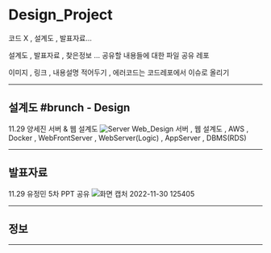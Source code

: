 # Design_Project
코드 X , 설계도 , 발표자료...<p>
<span> 설계도 , 발표자료 , 찾은정보 ... 공유할 내용들에 대한 파일 공유 레포</span><p>
<span> 이미지 , 링크 , 내용설명 적어두기 , 에러코드는 코드레포에서 이슈로 올리기</span>
<hr>

<h2>설계도 #brunch - Design</h2> 

<p>

<span>11.29 양세진 서버 & 웹 설계도</span>
![Server Web_Design](https://user-images.githubusercontent.com/76008226/204424765-3cba3cde-4ef5-4043-9c99-51335cd0410f.png)
<span>서버 , 웹 설계도 , AWS , Docker , WebFrontServer , WebServer(Logic) , AppServer , DBMS(RDS) </span>

</p>

<hr>
<h2>발표자료</h2>

<p>

<span>11.29 유정민 5차 PPT 공유</span>
![화면 캡처 2022-11-30 125405](https://user-images.githubusercontent.com/74183321/204703849-41a1d792-610f-4cfb-a412-e3d7da5ee8a7.png)


</p>

<hr>
<h2>정보</h2>

<hr>
